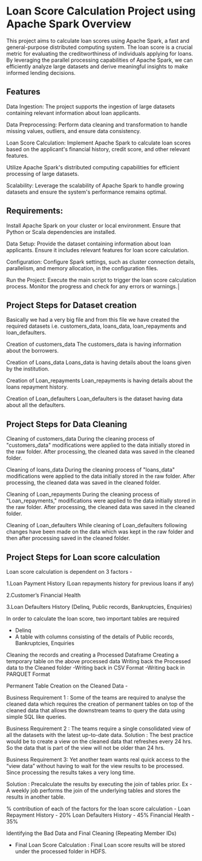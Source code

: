 
# Loan Score Calculation Project using Apache Spark Overview


This project aims to calculate loan scores using Apache Spark, a fast and general-purpose distributed computing system. The loan score is a crucial metric for evaluating the creditworthiness of individuals applying for loans. By leveraging the parallel processing capabilities of Apache Spark, we can efficiently analyze large datasets and derive meaningful insights to make informed lending decisions.





## Features

Data Ingestion:
The project supports the ingestion of large datasets containing relevant information about loan applicants.

Data Preprocessing:
Perform data cleaning and transformation to handle missing values, outliers, and ensure data consistency.

Loan Score Calculation:
Implement  Apache Spark  to calculate loan scores based on the applicant's financial history, credit score, and other relevant features.

Utilize Apache Spark's distributed computing capabilities for efficient processing of large datasets.

Scalability:
Leverage the scalability of Apache Spark to handle growing datasets and ensure the system's performance remains optimal.


## Requirements:

Install Apache Spark on your cluster or local environment.
Ensure that Python or Scala dependencies are installed.

Data Setup:
Provide the dataset containing information about loan applicants. Ensure it includes relevant features for loan score calculation.

Configuration:
Configure Spark settings, such as cluster connection details, parallelism, and memory allocation, in the configuration files.

Run the Project:
Execute the main script to trigger the loan score calculation process.
Monitor the progress and check for any errors or warnings.│

## Project Steps for Dataset creation

Basically we had a very big file and from this file we have created the required
datasets i.e. customers_data, loans_data, loan_repayments and
loan_defaulters.

Creation of customers_data
The customers_data is having information about the borrowers.

Creation of Loans_data
Loans_data is having details about the loans given by the institution.

Creation of Loan_repayments
Loan_repayments is having details about the loans repayment history.

Creation of Loan_defaulters
Loan_defaulters is the dataset having data about all the defaulters.

## Project Steps for Data Cleaning

Cleaning of customers_data
During the cleaning process of "customers_data" modifications were applied
to the data initially stored in the raw folder. After processing, the cleaned data
was saved in the cleaned folder.

Cleaning of loans_data
During the cleaning process of "loans_data" modifications were applied to the
data initially stored in the raw folder. After processing, the cleaned data was
saved in the cleaned folder.

Cleaning of Loan_repayments
During the cleaning process of "Loan_repayments," modifications were
applied to the data initially stored in the raw folder. After processing, the
cleaned data was saved in the cleaned folder.

Cleaning of Loan_defaulters
While cleaning of Loan_defaulters following changes have been made on the
data which was kept in the raw folder and then after processing saved in the
cleaned folder.

## Project Steps for Loan score calculation

Loan score calculation is dependent on 3 factors -

1.Loan Payment History (Loan repayments history for previous  loans if any)

2.Customer’s Financial Health

3.Loan Defaulters History (Delinq, Public records, Bankruptcies,
Enquiries)

In order to calculate the loan score, two important tables are required
- Delinq
- A table with columns consisting of the details of Public records,
Bankruptcies, Enquiries

Cleaning the records and creating a Processed Dataframe
Creating a temporary table on the above processed data
Writing back the Processed data to the Cleaned folder
-Writing back in CSV Format
-Writing back in PARQUET Format

Permanent Table Creation on the Cleaned Data -

Business Requirement 1 :
Some of the teams are required to analyse the
cleaned data which requires the creation of permanent tables on top of the
cleaned data that allows the downstream teams to query the data using
simple SQL like queries.

Business Requirement 2 :
The teams require a single consolidated view of
all the datasets with the latest up-to-date data.
Solution : The best practice would be to create a view on the cleaned data
that refreshes every 24 hrs. So the data that is part of the view will not be
older than 24 hrs.

Business Requirement 3:
Yet another team wants real quick access to the
“view data” without having to wait for the view results to be processed. Since
processing the results takes a very long time.

Solution : Precalculate the results by executing the join of tables prior. Ex - A
weekly job performs the join of the underlying tables and stores the results in
another table.

% contribution of each of the factors for the loan score calculation -
Loan Repayment History - 20%
Loan Defaulters History - 45%
Financial Health - 35%

Identifying the Bad Data and Final Cleaning (Repeating Member IDs)

- Final Loan Score Calculation :
Final Loan score results will be stored under the processed folder in
HDFS.
